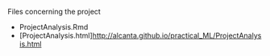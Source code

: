 Files concerning the project
* ProjectAnalysis.Rmd
* [ProjectAnalysis.html]http://alcanta.github.io/practical_ML/ProjectAnalysis.html

